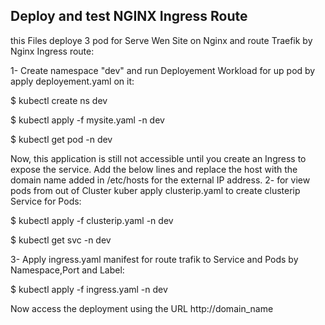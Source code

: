 ## Deploy and test NGINX Ingress Route
this Files deploye 3 pod for Serve Wen Site on Nginx and route Traefik by Nginx Ingress route: 

1- Create namespace "dev" and run Deployement Workload for up pod by apply deployement.yaml on it:

$ kubectl create ns dev

$ kubectl apply -f mysite.yaml -n dev

$ kubectl get pod -n dev

Now, this application is still not accessible until you create an Ingress to expose the service.
Add the below lines and replace the host with the domain name added in /etc/hosts for the external IP address.
2- for view pods from out of Cluster kuber apply clusterip.yaml to create clusterip Service for Pods:

$ kubectl apply -f clusterip.yaml -n dev

$ kubectl get svc -n dev

3- Apply ingress.yaml manifest for route trafik to Service and Pods by Namespace,Port and Label:

$ kubectl apply -f ingress.yaml -n dev

Now access the deployment using the URL http://domain_name
